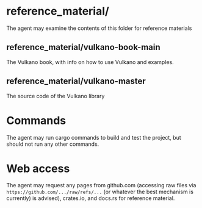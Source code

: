 # reference_material/

The agent may examine the contents of this folder for reference materials

## reference_material/vulkano-book-main
The Vulkano book, with info on how to use Vulkano and examples.
## reference_material/vulkano-master
The source code of the Vulkano library


# Commands
The agent may run cargo commands to build and test the project, but should not run any other commands.

# Web access
The agent may request any pages from github.com (accessing raw files via `https://github.com/.../raw/refs/...` (or whatever the best mechanism is currently) is advised), crates.io, and docs.rs for reference material.
